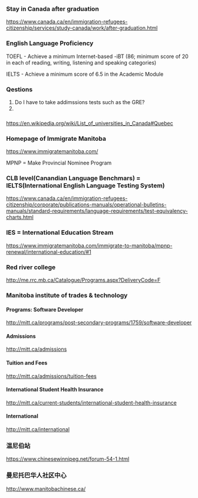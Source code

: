 ### Stay in Canada after graduation

https://www.canada.ca/en/immigration-refugees-citizenship/services/study-canada/work/after-graduation.html


### English Language Proficiency

TOEFL - Achieve a minimum Internet-based -iBT (86; minimum score of 20 in each of reading, writing, listening and speaking categories)

IELTS - Achieve a minimum score of 6.5 in the Academic Module

### Qestions

1. Do I have to take addimssions tests such as the GRE?
2. 


###

https://en.wikipedia.org/wiki/List_of_universities_in_Canada#Quebec <br>




### Homepage of Immigrate Manitoba 

https://www.immigratemanitoba.com/<br>

MPNP = Make Provincial Nominee Program<br>


### CLB level(Canandian Language Benchmars) = IELTS(International English Language Testing System)

https://www.canada.ca/en/immigration-refugees-citizenship/corporate/publications-manuals/operational-bulletins-manuals/standard-requirements/language-requirements/test-equivalency-charts.html<br>

### IES = International Education Stream

https://www.immigratemanitoba.com/immigrate-to-manitoba/mpnp-renewal/international-education/#1<br>

### Red river college

http://me.rrc.mb.ca/Catalogue/Programs.aspx?DeliveryCode=F<br>

### Manitoba institute of trades & technology

#### Programs: Software Developer

http://mitt.ca/programs/post-secondary-programs/1759/software-developer

#### Admissions

http://mitt.ca/admissions<br>

#### Tuition and Fees

http://mitt.ca/admissions/tuition-fees<br>

#### International Student Health Insurance

http://mitt.ca/current-students/international-student-health-insurance<br>

#### International

http://mitt.ca/international<br>


###  温尼伯站
https://www.chinesewinnipeg.net/forum-54-1.html<br>

### 曼尼托巴华人社区中心
http://www.manitobachinese.ca/<br>
















